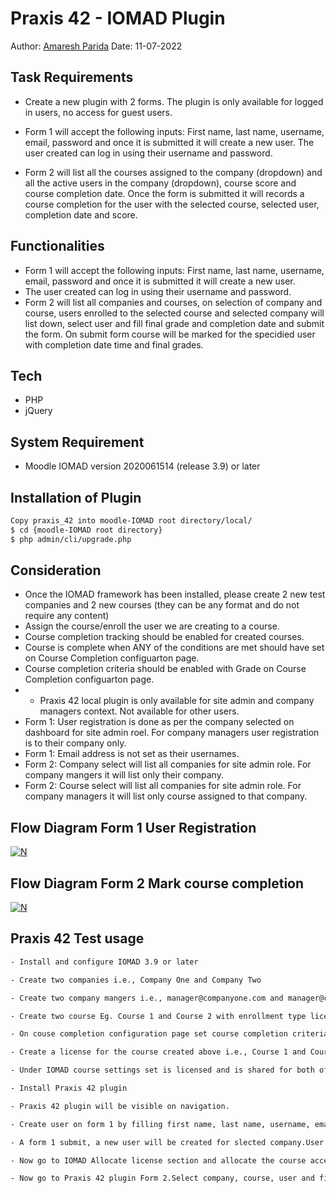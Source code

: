 # Praxis 42 - IOMAD Plugin
Author:  [Amaresh Parida](https://amareshparida.com)
Date: 11-07-2022
## Task Requirements
- Create a new plugin with 2 forms. The plugin is only available for logged in users, no access for guest users.

- Form 1 will accept the following inputs: First name, last name, username, email, password and once it is submitted it will create a new user. The user created can log in using their username and password.

- Form 2 will list all the courses assigned to the company (dropdown) and all the active users in the company (dropdown), course score and course completion date. Once the form is submitted it will records a course completion for the user with the selected course, selected user, completion date and score.

## Functionalities
- Form 1 will accept the following inputs: First name, last name, username, email, password and once it is submitted it will create a new user. 
- The user created can log in using their username and password.
- Form 2 will list all companies and courses, on selection of company and course, users enrolled to the selected course and selected company will list down, select user and fill final grade and completion date and submit the form. On submit form course will be marked for the specidied user with completion date time and final grades. 

## Tech
- PHP
- jQuery

## System Requirement
- Moodle IOMAD version 2020061514 (release 3.9) or later

## Installation of Plugin
```sh
Copy praxis_42 into moodle-IOMAD root directory/local/
$ cd {moodle-IOMAD root directory}
$ php admin/cli/upgrade.php
```

## Consideration
- Once the IOMAD framework has been installed, please create 2 new test companies and 2 new courses (they can be any format and do not require any content)
- Assign the course/enroll the user we are creating to a course.
- Course completion tracking should be enabled for created courses.
- Course is complete when ANY of the conditions are met should have set on Course Completion configuarton page.
- Course completion criteria should be enabled with Grade on Course Completion configuarton page. 
- - Praxis 42 local plugin is only available for site admin and company managers context. Not available for other users.
- Form 1: User registration is done as per the company selected on dashboard for site admin roel. For company managers user registration is to their company only.
- Form 1: Email address is not set as their usernames.
- Form 2: Company select will list all companies for site admin role. For company mangers it will list only their company.
- Form 2: Course select will list all companies for site admin role. For company managers it will list only course assigned to that company.


## Flow Diagram Form 1 User Registration

[![N](https://i.postimg.cc/yNX5rL4L/form1-moodle-drawio.png)]()

## Flow Diagram Form 2 Mark course completion 

[![N](https://i.postimg.cc/RhXSTZLn/form2-moodle-drawio-1.png)]()

## Praxis 42 Test usage
```sh
- Install and configure IOMAD 3.9 or later

- Create two companies i.e., Company One and Company Two

- Create two company mangers i.e., manager@companyone.com and manager@companytwo.com for Company One and Company Two respectively.

- Create two course Eg. Course 1 and Course 2 with enrollment type license and Enable course completion tracking.

- On couse completion configuration page set course completion criteria condition to ANY and enbale course completion by Grade citeria.

- Create a license for the course created above i.e., Course 1 and Course 2

- Under IOMAD course settings set is licensed and is shared for both of the above created courses, So that it could be shared with other company.

- Install Praxis 42 plugin

- Praxis 42 plugin will be visible on navigation.

- Create user on form 1 by filling first name, last name, username, email and password.

- A form 1 submit, a new user will be created for slected company.User registration is done as per the company selected on dashboard for site admin roel. For company managers user registration is to their company only.

- Now go to IOMAD Allocate license section and allocate the course access license to the created user.

- Now go to Praxis 42 plugin Form 2.Select company, course, user and fill final grade and course completion date and time.on submit it will mark course completion for the user with final grade and completion date and time. 
```

